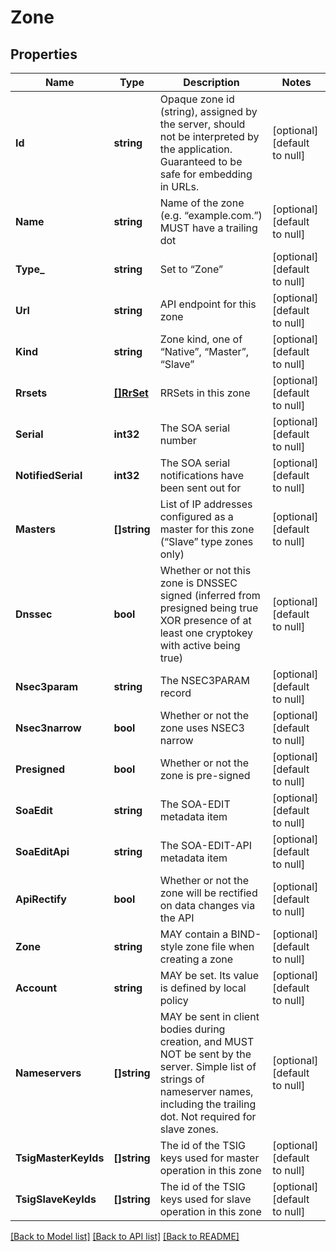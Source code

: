 # Zone

## Properties
Name | Type | Description | Notes
------------ | ------------- | ------------- | -------------
**Id** | **string** | Opaque zone id (string), assigned by the server, should not be interpreted by the application. Guaranteed to be safe for embedding in URLs. | [optional] [default to null]
**Name** | **string** | Name of the zone (e.g. “example.com.”) MUST have a trailing dot | [optional] [default to null]
**Type_** | **string** | Set to “Zone” | [optional] [default to null]
**Url** | **string** | API endpoint for this zone | [optional] [default to null]
**Kind** | **string** | Zone kind, one of “Native”, “Master”, “Slave” | [optional] [default to null]
**Rrsets** | [**[]RrSet**](RRSet.md) | RRSets in this zone | [optional] [default to null]
**Serial** | **int32** | The SOA serial number | [optional] [default to null]
**NotifiedSerial** | **int32** | The SOA serial notifications have been sent out for | [optional] [default to null]
**Masters** | **[]string** |  List of IP addresses configured as a master for this zone (“Slave” type zones only) | [optional] [default to null]
**Dnssec** | **bool** | Whether or not this zone is DNSSEC signed (inferred from presigned being true XOR presence of at least one cryptokey with active being true) | [optional] [default to null]
**Nsec3param** | **string** | The NSEC3PARAM record | [optional] [default to null]
**Nsec3narrow** | **bool** | Whether or not the zone uses NSEC3 narrow | [optional] [default to null]
**Presigned** | **bool** | Whether or not the zone is pre-signed | [optional] [default to null]
**SoaEdit** | **string** | The SOA-EDIT metadata item | [optional] [default to null]
**SoaEditApi** | **string** | The SOA-EDIT-API metadata item | [optional] [default to null]
**ApiRectify** | **bool** |  Whether or not the zone will be rectified on data changes via the API | [optional] [default to null]
**Zone** | **string** | MAY contain a BIND-style zone file when creating a zone | [optional] [default to null]
**Account** | **string** | MAY be set. Its value is defined by local policy | [optional] [default to null]
**Nameservers** | **[]string** | MAY be sent in client bodies during creation, and MUST NOT be sent by the server. Simple list of strings of nameserver names, including the trailing dot. Not required for slave zones. | [optional] [default to null]
**TsigMasterKeyIds** | **[]string** | The id of the TSIG keys used for master operation in this zone | [optional] [default to null]
**TsigSlaveKeyIds** | **[]string** | The id of the TSIG keys used for slave operation in this zone | [optional] [default to null]

[[Back to Model list]](../README.md#documentation-for-models) [[Back to API list]](../README.md#documentation-for-api-endpoints) [[Back to README]](../README.md)


